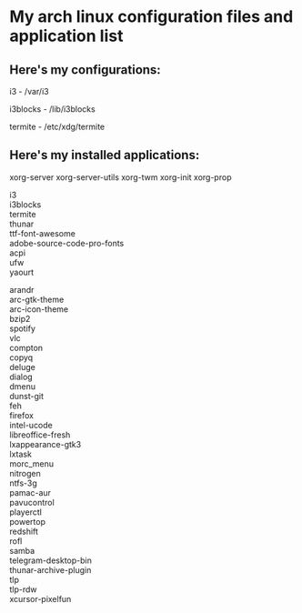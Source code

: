 # My arch linux configuration files and application list

## Here's my configurations:

i3 - /var/i3

i3blocks - /lib/i3blocks

termite - /etc/xdg/termite


## Here's my installed applications:

xorg-server xorg-server-utils xorg-twm xorg-init xorg-prop

i3  
i3blocks  
termite  
thunar  
ttf-font-awesome  
adobe-source-code-pro-fonts  
acpi  
ufw  
yaourt

arandr  
arc-gtk-theme  
arc-icon-theme  
bzip2  
spotify  
vlc  
compton  
copyq  
deluge  
dialog  
dmenu  
dunst-git  
feh  
firefox  
intel-ucode  
libreoffice-fresh  
lxappearance-gtk3  
lxtask  
morc_menu  
nitrogen  
ntfs-3g  
pamac-aur  
pavucontrol  
playerctl  
powertop  
redshift  
rofl  
samba  
telegram-desktop-bin  
thunar-archive-plugin  
tlp  
tlp-rdw  
xcursor-pixelfun
